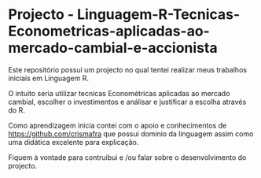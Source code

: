 # Projecto - Linguagem-R-Tecnicas-Econometricas-aplicadas-ao-mercado-cambial-e-accionista

Este repositório possui um projecto no qual tentei realizar meus trabalhos iniciais em Linguagem R.

O intuito seria utilizar tecnicas Econométricas aplicadas ao mercado cambial, escolher o investimentos e análisar e justificar a escolha através do R.

Como aprendizagem inicia contei com o apoio e conhecimentos de https://github.com/crismafra que possui dominio da linguagem assim como uma didática excelente para
explicação.

Fiquem à vontade para contruibui e /ou falar sobre o desenvolvimento do projecto.
